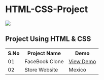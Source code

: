 # HTML-CSS-Project

<img src = "https://tolustar.com/wp-content/uploads/2020/02/html-css.jpg" widht="100%">

<link rel="stylesheet" href="https://cdnjs.cloudflare.com/ajax/libs/font-awesome/6.4.2/css/all.min.css" integrity="sha512-z3gLpd7yknf1YoNbCzqRKc4qyor8gaKU1qmn+CShxbuBusANI9QpRohGBreCFkKxLhei6S9CQXFEbbKuqLg0DA==" crossorigin="anonymous" referrerpolicy="no-referrer" />  

<!-- cdn  -->



## Project Using HTML & CSS 


 <table>
  <tr>
    <th>S.No </th>
    <th>Project Name </th>
    <th>Demo</th>
  </tr>
  <tr>
    <td>01</td>
    <td>FaceBook Clone</td>
    <td><a href="./Facebook clone/index.html"> View Demo </a></td>
  </tr>
  <tr>
    <td>02</td>
    <td>Store Website </td>
    <td>Mexico</td>
  </tr>
</table> 


